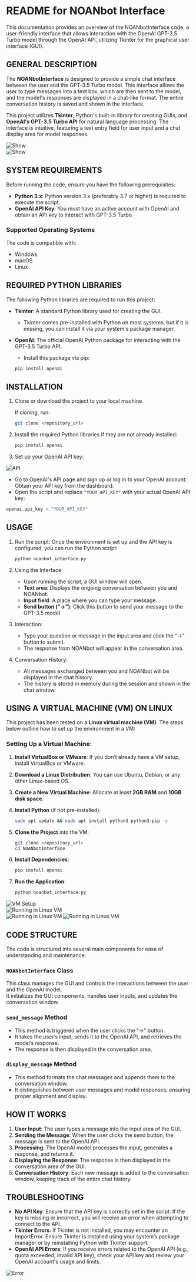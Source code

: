 # README for NOANbot Interface

This documentation provides an overview of the NOANbotInterface code, a user-friendly interface that allows interaction with the OpenAI GPT-3.5 Turbo model through the OpenAI API, utilizing Tkinter for the graphical user interface (GUI).

## GENERAL DESCRIPTION

The **NOANbotInterface** is designed to provide a simple chat interface between the user and the GPT-3.5 Turbo model. This interface allows the user to type messages into a text box, which are then sent to the model, and the model's responses are displayed in a chat-like format. The entire conversation history is saved and shown in the interface.

This project utilizes **Tkinter**, Python's built-in library for creating GUIs, and **OpenAI's GPT-3.5 Turbo API** for natural language processing. The interface is intuitive, featuring a text entry field for user input and a chat display area for model responses.

![Show](images/read1.png)  
![Show](images/read2.png)  

## SYSTEM REQUIREMENTS

Before running the code, ensure you have the following prerequisites:

- **Python 3.x**: Python version 3.x (preferably 3.7 or higher) is required to execute the script.
- **OpenAI API Key**: You must have an active account with OpenAI and obtain an API key to interact with GPT-3.5 Turbo.

### Supported Operating Systems

The code is compatible with:

- Windows
- macOS
- Linux

## REQUIRED PYTHON LIBRARIES

The following Python libraries are required to run this project:

- **Tkinter**: A standard Python library used for creating the GUI.
  - Tkinter comes pre-installed with Python on most systems, but if it is missing, you can install it via your system's package manager.

- **OpenAI**: The official OpenAI Python package for interacting with the GPT-3.5 Turbo API.
  - Install this package via pip:  

  ```bash
  pip install openai
  ```

## INSTALLATION

1. Clone or download the project to your local machine.

   If cloning, run:

   ```bash
   git clone <repository_url>
   ```

2. Install the required Python libraries if they are not already installed:

   ```bash
   pip install openai
   ```

3. Set up your OpenAI API key:

![API](images/1API.png) 

   - Go to OpenAI's API page and sign up or log in to your OpenAI account. Obtain your API key from the dashboard.
   - Open the script and replace `"YOUR_API_KEY"` with your actual OpenAI API key:

   ```python
   openai.api_key = "YOUR_API_KEY"
   ```

## USAGE

1. Run the script: Once the environment is set up and the API key is configured, you can run the Python script:

   ```bash
   python noanbot_interface.py
   ```

2. Using the Interface:

   - Upon running the script, a GUI window will open.
   - **Text area**: Displays the ongoing conversation between you and NOANbot.
   - **Input field**: A place where you can type your message.
   - **Send button ("→")**: Click this button to send your message to the GPT-3.5 model.

3. Interaction:

   - Type your question or message in the input area and click the "→" button to submit.
   - The response from NOANbot will appear in the conversation area.

4. Conversation History:

   - All messages exchanged between you and NOANbot will be displayed in the chat history.
   - The history is stored in memory during the session and shown in the chat window.

## USING A VIRTUAL MACHINE (VM) ON LINUX

This project has been tested on a **Linux virtual machine (VM)**. The steps below outline how to set up the environment in a VM:

### Setting Up a Virtual Machine:

1. **Install VirtualBox or VMware**: If you don’t already have a VM setup, install VirtualBox or VMware.
2. **Download a Linux Distribution**: You can use Ubuntu, Debian, or any other Linux-based OS.
3. **Create a New Virtual Machine**: Allocate at least **2GB RAM** and **10GB disk space**.
4. **Install Python** (if not pre-installed):

   ```bash
   sudo apt update && sudo apt install python3 python3-pip -y
   ```

5. **Clone the Project** into the VM:

   ```bash
   git clone <repository_url>
   cd NOANbotInterface
   ```

6. **Install Dependencies**:

   ```bash
   pip install openai
   ```

7. **Run the Application**:

   ```bash
   python noanbot_interface.py
   ```

![VM Setup](images/5Virtual_machine.png)  
![Running in Linux VM](images/8Sudo.png)  
![Running in Linux VM](images/10Sudo.png) 
![Running in Linux VM](images/11.png) 

## CODE STRUCTURE

The code is structured into several main components for ease of understanding and maintenance:

### `NOANbotInterface` Class

This class manages the GUI and controls the interactions between the user and the OpenAI model.  
It initializes the GUI components, handles user inputs, and updates the conversation window.

### `send_message` Method

- This method is triggered when the user clicks the "→" button.
- It takes the user’s input, sends it to the OpenAI API, and retrieves the model’s response.
- The response is then displayed in the conversation area.

### `display_message` Method

- This method formats the chat messages and appends them to the conversation window.
- It distinguishes between user messages and model responses, ensuring proper alignment and display.

## HOW IT WORKS

1. **User Input**: The user types a message into the input area of the GUI.
2. **Sending the Message**: When the user clicks the send button, the message is sent to the OpenAI API.
3. **Processing**: The OpenAI model processes the input, generates a response, and returns it.
4. **Displaying the Response**: The response is then displayed in the conversation area of the GUI.
5. **Conversation History**: Each new message is added to the conversation window, keeping track of the entire chat history.

## TROUBLESHOOTING

- **No API Key**: Ensure that the API key is correctly set in the script. If the key is missing or incorrect, you will receive an error when attempting to connect to the API.
- **Tkinter Errors**: If Tkinter is not installed, you may encounter an ImportError. Ensure Tkinter is installed using your system’s package manager or by reinstalling Python with Tkinter support.
- **OpenAI API Errors**: If you receive errors related to the OpenAI API (e.g., quota exceeded, invalid API key), check your API key and review your OpenAI account's usage and limits.

 ![Error](images/11.png) 


